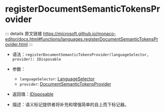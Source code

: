 # registerDocumentSemanticTokensProvider
        
::: details 原文链接
https://microsoft.github.io/monaco-editor/docs.html#functions/languages.registerDocumentSemanticTokensProvider.html
:::

- 语法：`registerDocumentSemanticTokensProvider(languageSelector, provider): IDisposable`

- 参数：
  - `languageSelector`: [LanguageSelector](/api/languages/LanguageSelector.md)
  - `provider`: [DocumentSemanticTokensProvider](/api/languages/DocumentSemanticTokensProvider.md)

- 返回值：[IDisposable](/api/IDisposable.md)

- 描述：语义标记提供者将补充和增强简单的自上而下标记器。